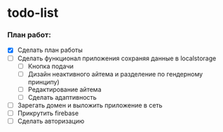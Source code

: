 # todo-list #

### План работ: ###
- [x] Сделать план работы
- [ ] Сделать функционал приложения сохраняя данные в localstorage
    - [ ] Кнопка подачи
    - [ ] Дизайн неактивного айтема и разделение по гендерному принципу)
    - [ ] Редактирование айтема
    - [ ] Сделать адаптивность
- [ ] Зарегать домен и выложить приложение в сеть
- [ ] Прикрутить firebase
- [ ] Сделать авторизацию
